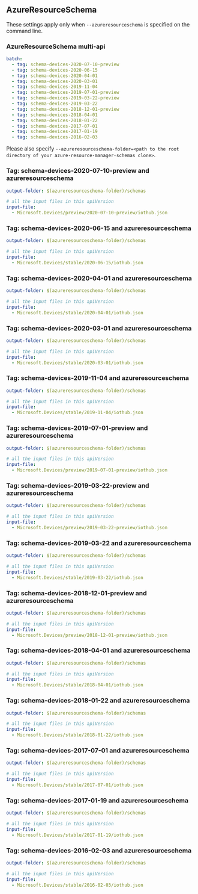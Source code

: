 ## AzureResourceSchema

These settings apply only when `--azureresourceschema` is specified on the command line.

### AzureResourceSchema multi-api

``` yaml $(azureresourceschema) && $(multiapi)
batch:
  - tag: schema-devices-2020-07-10-preview
  - tag: schema-devices-2020-06-15
  - tag: schema-devices-2020-04-01
  - tag: schema-devices-2020-03-01
  - tag: schema-devices-2019-11-04
  - tag: schema-devices-2019-07-01-preview
  - tag: schema-devices-2019-03-22-preview
  - tag: schema-devices-2019-03-22
  - tag: schema-devices-2018-12-01-preview
  - tag: schema-devices-2018-04-01
  - tag: schema-devices-2018-01-22
  - tag: schema-devices-2017-07-01
  - tag: schema-devices-2017-01-19
  - tag: schema-devices-2016-02-03

```

Please also specify `--azureresourceschema-folder=<path to the root directory of your azure-resource-manager-schemas clone>`.

### Tag: schema-devices-2020-07-10-preview and azureresourceschema

``` yaml $(tag) == 'schema-devices-2020-07-10-preview' && $(azureresourceschema)
output-folder: $(azureresourceschema-folder)/schemas

# all the input files in this apiVersion
input-file:
  - Microsoft.Devices/preview/2020-07-10-preview/iothub.json

```

### Tag: schema-devices-2020-06-15 and azureresourceschema

``` yaml $(tag) == 'schema-devices-2020-06-15' && $(azureresourceschema)
output-folder: $(azureresourceschema-folder)/schemas

# all the input files in this apiVersion
input-file:
  - Microsoft.Devices/stable/2020-06-15/iothub.json

```

### Tag: schema-devices-2020-04-01 and azureresourceschema

``` yaml $(tag) == 'schema-devices-2020-04-01' && $(azureresourceschema)
output-folder: $(azureresourceschema-folder)/schemas

# all the input files in this apiVersion
input-file:
  - Microsoft.Devices/stable/2020-04-01/iothub.json

```

### Tag: schema-devices-2020-03-01 and azureresourceschema

``` yaml $(tag) == 'schema-devices-2020-03-01' && $(azureresourceschema)
output-folder: $(azureresourceschema-folder)/schemas

# all the input files in this apiVersion
input-file:
  - Microsoft.Devices/stable/2020-03-01/iothub.json

```

### Tag: schema-devices-2019-11-04 and azureresourceschema

``` yaml $(tag) == 'schema-devices-2019-11-04' && $(azureresourceschema)
output-folder: $(azureresourceschema-folder)/schemas

# all the input files in this apiVersion
input-file:
  - Microsoft.Devices/stable/2019-11-04/iothub.json

```

### Tag: schema-devices-2019-07-01-preview and azureresourceschema

``` yaml $(tag) == 'schema-devices-2019-07-01-preview' && $(azureresourceschema)
output-folder: $(azureresourceschema-folder)/schemas

# all the input files in this apiVersion
input-file:
  - Microsoft.Devices/preview/2019-07-01-preview/iothub.json

```

### Tag: schema-devices-2019-03-22-preview and azureresourceschema

``` yaml $(tag) == 'schema-devices-2019-03-22-preview' && $(azureresourceschema)
output-folder: $(azureresourceschema-folder)/schemas

# all the input files in this apiVersion
input-file:
  - Microsoft.Devices/preview/2019-03-22-preview/iothub.json

```

### Tag: schema-devices-2019-03-22 and azureresourceschema

``` yaml $(tag) == 'schema-devices-2019-03-22' && $(azureresourceschema)
output-folder: $(azureresourceschema-folder)/schemas

# all the input files in this apiVersion
input-file:
  - Microsoft.Devices/stable/2019-03-22/iothub.json

```

### Tag: schema-devices-2018-12-01-preview and azureresourceschema

``` yaml $(tag) == 'schema-devices-2018-12-01-preview' && $(azureresourceschema)
output-folder: $(azureresourceschema-folder)/schemas

# all the input files in this apiVersion
input-file:
  - Microsoft.Devices/preview/2018-12-01-preview/iothub.json

```

### Tag: schema-devices-2018-04-01 and azureresourceschema

``` yaml $(tag) == 'schema-devices-2018-04-01' && $(azureresourceschema)
output-folder: $(azureresourceschema-folder)/schemas

# all the input files in this apiVersion
input-file:
  - Microsoft.Devices/stable/2018-04-01/iothub.json

```

### Tag: schema-devices-2018-01-22 and azureresourceschema

``` yaml $(tag) == 'schema-devices-2018-01-22' && $(azureresourceschema)
output-folder: $(azureresourceschema-folder)/schemas

# all the input files in this apiVersion
input-file:
  - Microsoft.Devices/stable/2018-01-22/iothub.json

```

### Tag: schema-devices-2017-07-01 and azureresourceschema

``` yaml $(tag) == 'schema-devices-2017-07-01' && $(azureresourceschema)
output-folder: $(azureresourceschema-folder)/schemas

# all the input files in this apiVersion
input-file:
  - Microsoft.Devices/stable/2017-07-01/iothub.json

```

### Tag: schema-devices-2017-01-19 and azureresourceschema

``` yaml $(tag) == 'schema-devices-2017-01-19' && $(azureresourceschema)
output-folder: $(azureresourceschema-folder)/schemas

# all the input files in this apiVersion
input-file:
  - Microsoft.Devices/stable/2017-01-19/iothub.json

```

### Tag: schema-devices-2016-02-03 and azureresourceschema

``` yaml $(tag) == 'schema-devices-2016-02-03' && $(azureresourceschema)
output-folder: $(azureresourceschema-folder)/schemas

# all the input files in this apiVersion
input-file:
  - Microsoft.Devices/stable/2016-02-03/iothub.json

```
